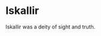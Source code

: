 # Iskallir

<meta property="og:description" content="Iskallir was a deity of sight and truth.">

Iskallir was a deity of sight and truth.